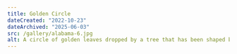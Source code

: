 ```yaml
---
title: Golden Circle
dateCreated: "2022-10-23"
dateArchived: "2025-06-03"
src: /gallery/alabama-6.jpg
alt: A circle of golden leaves dropped by a tree that has been shaped by traffic in the mud around the tree. Other trees and paths are visible in the backgrounds.
---
```

